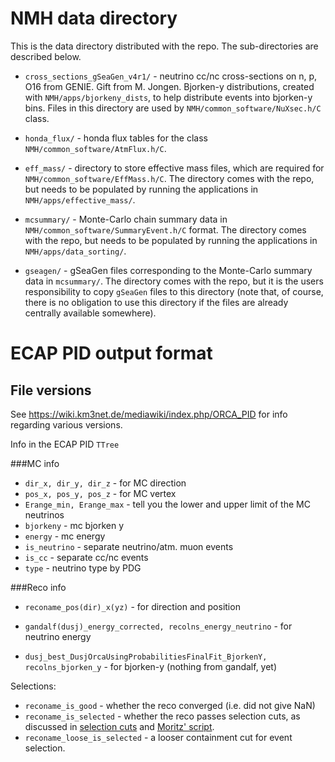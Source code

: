 NMH data directory
==================

This is the data directory distributed with the repo. The sub-directories are described below.

* `cross_sections_gSeaGen_v4r1/` - neutrino cc/nc cross-sections on n, p, O16 from GENIE. Gift from M. Jongen. Bjorken-y distributions, created with `NMH/apps/bjorkeny_dists`, to help distribute events into bjorken-y bins. Files in this directory are used by `NMH/common_software/NuXsec.h/C` class.

* `honda_flux/` - honda flux tables for the class `NMH/common_software/AtmFlux.h/C`.

* `eff_mass/` - directory to store effective mass files, which are required for `NMH/common_software/EffMass.h/C`. The directory comes with the repo, but needs to be populated by running the applications in `NMH/apps/effective_mass/`.

* `mcsummary/` - Monte-Carlo chain summary data in `NMH/common_software/SummaryEvent.h/C` format. The directory comes with the repo, but needs to be populated by running the applications in `NMH/apps/data_sorting/`.

* `gseagen/` - gSeaGen files corresponding to the Monte-Carlo summary data in `mcsummary/`. The directory comes with the repo, but it is the users responsibility to copy `gSeaGen` files to this directory (note that, of course, there is no obligation to use this directory if the files are already centrally available somewhere).


ECAP PID output format
==============================================

File versions
--------------
See https://wiki.km3net.de/mediawiki/index.php/ORCA_PID for info regarding various versions.

Info in the ECAP PID `TTree`

###MC info
* `dir_x, dir_y, dir_z`     -  for MC direction
* `pos_x, pos_y, pos_z`     -  for MC vertex
* `Erange_min, Erange_max`  -  tell you the lower and upper limit of the MC neutrinos
* `bjorkeny`                - mc bjorken y
* `energy`                  - mc energy
* `is_neutrino`             - separate neutrino/atm. muon events
* `is_cc`                   - separate cc/nc events
* `type`                    - neutrino type by PDG

###Reco info
* `reconame_pos(dir)_x(yz)` -  for direction and position

* `gandalf(dusj)_energy_corrected, recolns_energy_neutrino` - for neutrino energy

* `dusj_best_DusjOrcaUsingProbabilitiesFinalFit_BjorkenY, recolns_bjorken_y` - for bjorken-y (nothing from gandalf, yet)

Selections:
* `reconame_is_good`     - whether the reco converged (i.e. did not give NaN)
* `reconame_is_selected` - whether the reco passes selection cuts, as discussed in [selection cuts](https://wiki.km3net.de/mediawiki/index.php/Simulations/ORCA_productions#Default_Event_Selection_Cuts) and [Moritz' script](http://git.km3net.de/moritz/beluga/blob/master/beluga/cut_sets.py).
* `reconame_loose_is_selected` - a looser containment cut for event selection.